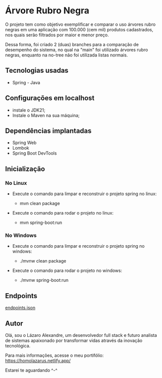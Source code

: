# Árvore Rubro Negra 

O projeto tem como objetivo exemplificar e comparar o uso árvores rubro negras em uma aplicação com 100.000 (cem mil) produtos cadastrados, nos quais serão filtrados por maior e menor preço. 

Dessa forma, foi criado 2 (duas) branches para a comparação de desempenho do sistema, no qual na "main" foi utilizado árvores rubro negras, enquanto na no-tree não foi utilizada listas normais.

## Tecnologias usadas

- Spring - Java

## Configurações em localhost
    
  - instale o JDK21; 
  - Instale o Maven na sua máquina;


## Dependências implantadas

- Spring Web
- Lombok
- Spring Boot DevTools

## Inicialização

### No Linux
        
  - Execute o comando para limpar e reconstruir o projeto spring no linux:
    - mvn clean package
    
  - Execute o comando para rodar o projeto no linux:
    - mvn spring-boot:run


### No Windows

  - Execute o comando para limpar e reconstruir o projeto spring no windows:
    -  ./mvnw clean package
        
  - Execute o comando para rodar o projeto no windows:
    - ./mvnw spring-boot:run

## Endpoints

[endpoints.json](./endpoints.json)

## Autor

Olá, sou o Lázaro Alexandre, um desenvolvedor full stack e futuro analista de sistemas apaixonado por transformar vidas através da inovação tecnológica.

Para mais informações, acesse o meu portifólio: https://homolazarus.netlify.app/

Estarei te aguardando ^-^